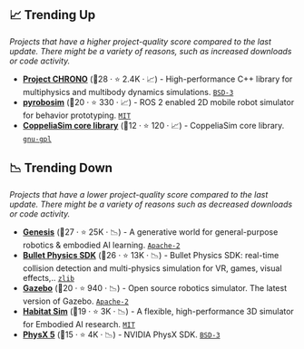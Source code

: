 ## 📈 Trending Up

_Projects that have a higher project-quality score compared to the last update. There might be a variety of reasons, such as increased downloads or code activity._

- <b><a href="https://projectchrono.org">Project CHRONO</a></b> (🥇28 ·  ⭐ 2.4K · 📈) - High-performance C++ library for multiphysics and multibody dynamics simulations. <code><a href="http://bit.ly/3aKzpTv">BSD-3</a></code>
- <b><a href="https://pyrobosim.readthedocs.io/">pyrobosim</a></b> (🥈20 ·  ⭐ 330 · 📈) - ROS 2 enabled 2D mobile robot simulator for behavior prototyping. <code><a href="http://bit.ly/34MBwT8">MIT</a></code>
- <b><a href="http://coppeliarobotics.com/">CoppeliaSim core library</a></b> (🥉12 ·  ⭐ 120 · 📈) - CoppeliaSim core library. <code><a href="https://tldrlegal.com/search?q=gnu-gpl">gnu-gpl</a></code>

## 📉 Trending Down

_Projects that have a lower project-quality score compared to the last update. There might be a variety of reasons such as decreased downloads or code activity._

- <b><a href="https://github.com/Genesis-Embodied-AI/Genesis">Genesis</a></b> (🥇27 ·  ⭐ 25K · 📉) - A generative world for general-purpose robotics & embodied AI learning. <code><a href="http://bit.ly/3nYMfla">Apache-2</a></code>
- <b><a href="http://bulletphysics.org/">Bullet Physics SDK</a></b> (🥇26 ·  ⭐ 13K · 📉) - Bullet Physics SDK: real-time collision detection and multi-physics simulation for VR, games, visual effects,.. <code><a href="https://tldrlegal.com/search?q=zlib">zlib</a></code>
- <b><a href="https://gazebosim.org/home">Gazebo</a></b> (🥈20 ·  ⭐ 940 · 📉) - Open source robotics simulator. The latest version of Gazebo. <code><a href="http://bit.ly/3nYMfla">Apache-2</a></code>
- <b><a href="https://aihabitat.org/">Habitat Sim</a></b> (🥈19 ·  ⭐ 3K · 📉) - A flexible, high-performance 3D simulator for Embodied AI research. <code><a href="http://bit.ly/34MBwT8">MIT</a></code>
- <b><a href="https://nvidia-omniverse.github.io/PhysX/">PhysX 5</a></b> (🥉15 ·  ⭐ 4K · 📉) - NVIDIA PhysX SDK. <code><a href="http://bit.ly/3aKzpTv">BSD-3</a></code>

